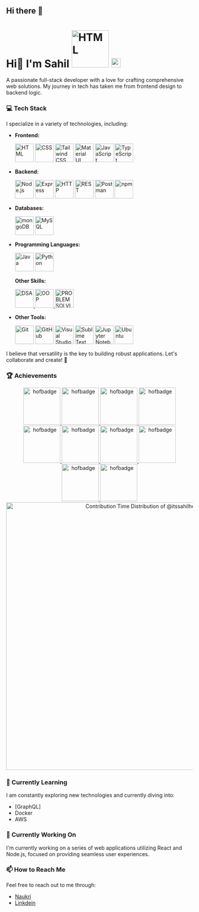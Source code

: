 
## Hi there 👋

# Hi👋 I'm Sahil <a href="https://www.naukri.com/code360/profile/31b0ca78-a0bb-454d-8d26-855e38a00fab"><img width="100" style="filter(brightness(200%))" src="https://files.codingninjas.in/new-cn-logos-1-1711622387.svg" alt="HTML" title="HTML"/></a>  <a href="https://www.linkedin.com/in/sahil-agarwal-12b6a1233/"><img width="25" height="25" style="filter(brightness(200%))" src="https://cdn-icons-png.flaticon.com/128/3536/3536505.png" alt="HTML" title="HTML"/></a>

A passionate full-stack developer with a love for crafting comprehensive web solutions.
My journey in tech has taken me from frontend design to backend logic.

### 💻 Tech Stack

I specialize in a variety of technologies, including:

- **Frontend:**  
  <div >
    <img width="50" src="https://user-images.githubusercontent.com/25181517/192158954-f88b5814-d510-4564-b285-dff7d6400dad.png" alt="HTML" title="HTML"/>
    <img width="50" src="https://user-images.githubusercontent.com/25181517/183898674-75a4a1b1-f960-4ea9-abcb-637170a00a75.png" alt="CSS" title="CSS"/>
    <img width="50" src="https://user-images.githubusercontent.com/25181517/202896760-337261ed-ee92-4979-84c4-d4b829c7355d.png" alt="Tailwind CSS" title="Tailwind CSS"/>
    <img width="50" src="https://user-images.githubusercontent.com/25181517/189716630-fe6c084c-6c66-43af-aa49-64c8aea4a5c2.png" alt="Material UI" title="Material UI"/>
    <img width="50" src="https://user-images.githubusercontent.com/25181517/117447155-6a868a00-af3d-11eb-9cfe-245df15c9f3f.png" alt="JavaScript" title="JavaScript"/>
    <img width="50" src="https://user-images.githubusercontent.com/25181517/183890598-19a0ac2d-e88a-4005-a8df-1ee36782fde1.png" alt="TypeScript" title="TypeScript"/>
  </div>

- **Backend:**  
  <div >
    <img width="50" src="https://user-images.githubusercontent.com/25181517/183568594-85e280a7-0d7e-4d1a-9028-c8c2209e073c.png" alt="Node.js" title="Node.js"/>
    <img width="50" src="https://user-images.githubusercontent.com/25181517/183859966-a3462d8d-1bc7-4880-b353-e2cbed900ed6.png" alt="Express" title="Express"/>
    <img width="50" src="https://user-images.githubusercontent.com/25181517/192107854-765620d7-f909-4953-a6da-36e1ef69eea6.png" alt="HTTP" title="HTTP"/>
    <img width="50" src="https://user-images.githubusercontent.com/25181517/192107858-fe19f043-c502-4009-8c47-476fc89718ad.png" alt="REST" title="REST"/>
    <img width="50" src="https://user-images.githubusercontent.com/25181517/192109061-e138ca71-337c-4019-8d42-4792fdaa7128.png" alt="Postman" title="Postman"/>
    <img width="50" src="https://user-images.githubusercontent.com/25181517/121401671-49102800-c959-11eb-9f6f-74d49a5e1774.png" alt="npm" title="npm"/>
  </div>

- **Databases:**  
  <div >
    <img width="50" src="https://user-images.githubusercontent.com/25181517/182884177-d48a8579-2cd0-447a-b9a6-ffc7cb02560e.png" alt="mongoDB" title="mongoDB"/>
    <img width="50" src="https://user-images.githubusercontent.com/25181517/183896128-ec99105a-ec1a-4d85-b08b-1aa1620b2046.png" alt="MySQL" title="MySQL"/>
  </div>

- **Programming Languages:**  
  <div >
    <img width="50" src="https://cdn-icons-png.flaticon.com/512/5968/5968282.png" alt="Java" title="Java"/>
    <img width="50" src="https://cdn-icons-png.flaticon.com/512/5968/5968350.png" alt="Python" title="Python"/>
  </div>
  
  **Other Skills:**
  <div >
    <a href="https://www.naukri.com/code360/profile/31b0ca78-a0bb-454d-8d26-855e38a00fab">
    <img width="50" src="https://files.codingninjas.in/dsa-1710046883.svg" alt="DSA" title="DSA"/>
    <img width="50" src="https://files.codingninjas.in/oops-1710046887.svg" alt="OOP" title="OOP"/>
    <img width="50" src="https://files.codingninjas.in/problem_solving-1710046888.svg" alt="PROBLEM SOLVING" title="PROBLEM SOLVING"/></a>
  </div>

- **Other Tools:**  
  <div >
    <img width="50" src="https://user-images.githubusercontent.com/25181517/192108372-f71d70ac-7ae6-4c0d-8395-51d8870c2ef0.png" alt="Git" title="Git"/>
    <img width="50" src="https://user-images.githubusercontent.com/25181517/192108374-8da61ba1-99ec-41d7-80b8-fb2f7c0a4948.png" alt="GitHub" title="GitHub"/>
    <img width="50" src="https://user-images.githubusercontent.com/25181517/192108891-d86b6220-e232-423a-bf5f-90903e6887c3.png" alt="Visual Studio Code" title="Visual Studio Code"/>
    <img width="50" src="https://user-images.githubusercontent.com/25181517/190887576-6653f877-8439-4521-82f3-403086ead892.png" alt="Sublime Text" title="Sublime Text"/>
    <img width="50" src="https://user-images.githubusercontent.com/25181517/183914128-3fc88b4a-4ac1-40e6-9443-9a30182379b7.png" alt="Jupyter Notebook" title="Jupyter Notebook"/>
    <img width="50" src="https://user-images.githubusercontent.com/25181517/186884153-99edc188-e4aa-4c84-91b0-e2df260ebc33.png" alt="Ubuntu" title="Ubuntu"/>
  </div>

I believe that versatility is the key to building robust applications. Let's collaborate and create! 🚀

### 🏆 Achievements

<div align="center">
  <a href="https://www.naukri.com/code360/profile/31b0ca78-a0bb-454d-8d26-855e38a00fab">
    <img width="100" src="https://files.codingninjas.in/ace-coder-1-26995.svg" alt="hofbadge" title="Hacktoberfest"/>
    <img width="100" src="https://files.codingninjas.in/code-crusader-4-26994.svg" alt="hofbadge" title="Hacktoberfest"/>
    <img width="100" src="https://files.codingninjas.in/consistent-coder-3-26974.svg" alt="hofbadge" title="Hacktoberfest"/>
    <img width="100" src="https://files.codingninjas.in/deadline-dynamo-4-27021.svg" alt="hofbadge" title="Hacktoberfest"/>
    <img width="100" src="https://files.codingninjas.in/diligent-developer-4-26990.svg" alt="hofbadge" title="Hacktoberfest"/>
    <img width="100" src="https://files.codingninjas.in/leaderboard-legend-2-27001.svg" alt="hofbadge" title="Hacktoberfest"/>
    <img width="100" src="https://files.codingninjas.in/legendary-1-27005.svg" alt="hofbadge" title="Hacktoberfest"/>
    <img width="100" src="https://files.codingninjas.in/streak-superstar-5-26986.svg" alt="hofbadge" title="Hacktoberfest"/>
    <img width="100" src="https://files.codingninjas.in/samurai-30760.svg" alt="hofbadge" title="Hacktoberfest"/>
    <img width="100" src="https://files.codingninjas.in/sensei-30761.svg" alt="hofbadge" title="Hacktoberfest"/></a>



</div>
<!-- Copy-paste in your Readme.md file -->

<a href="https://next.ossinsight.io/widgets/official/analyze-user-contribution-time-distribution?user_id=95347239&period=all_times" target="_blank" style="display: block" align="center">
  <picture>
    <source media="(prefers-color-scheme: dark)" srcset="https://next.ossinsight.io/widgets/official/analyze-user-contribution-time-distribution/thumbnail.png?user_id=95347239&period=all_times&image_size=auto&color_scheme=dark" width="721" height="auto">
    <img alt="Contribution Time Distribution of @itssahilhere" src="https://next.ossinsight.io/widgets/official/analyze-user-contribution-time-distribution/thumbnail.png?user_id=95347239&period=all_times&image_size=auto&color_scheme=light" width="721" height="auto">
  </picture>
</a>

<!-- Made with [OSS Insight](https://ossinsight.io/) -->


### 🌱 Currently Learning

I am constantly exploring new technologies and currently diving into:

- [GraphQL]
- Docker
- AWS

### 🔭 Currently Working On

I'm currently working on a series of web applications utilizing React and Node.js, focused on providing seamless user experiences.

### 📫 How to Reach Me

Feel free to reach out to me through:

- [Naukri](https://www.naukri.com/code360/profile/31b0ca78-a0bb-454d-8d26-855e38a00fab)
- [Linkdein](https://www.linkedin.com/in/sahil-agarwal-12b6a1233/)
